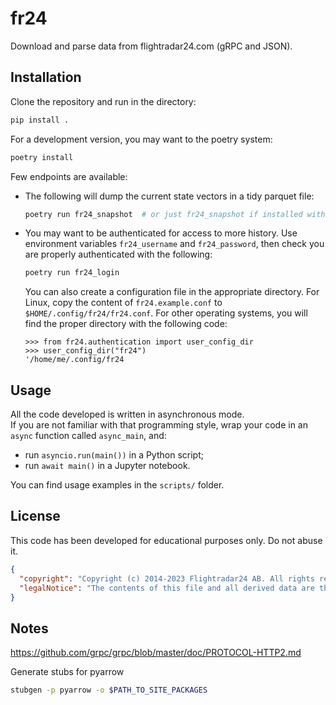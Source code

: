 # fr24

Download and parse data from flightradar24.com (gRPC and JSON).

## Installation

Clone the repository and run in the directory:

```sh
pip install .
```

For a development version, you may want to the poetry system:

```sh
poetry install
```

Few endpoints are available:

- The following will dump the current state vectors in a tidy parquet file:

  ```sh
  poetry run fr24_snapshot  # or just fr24_snapshot if installed with pip
  ```

- You may want to be authenticated for access to more history. Use environment variables `fr24_username` and `fr24_password`, then check you are properly authenticated with the following:

  ```sh
  poetry run fr24_login
  ```

  You can also create a configuration file in the appropriate directory. For Linux, copy the content of `fr24.example.conf` to `$HOME/.config/fr24/fr24.conf`. For other operating systems, you will find the proper directory with the following code:

  ```pycon
  >>> from fr24.authentication import user_config_dir
  >>> user_config_dir("fr24")
  '/home/me/.config/fr24
  ```

## Usage

All the code developed is written in asynchronous mode.  
If you are not familiar with that programming style, wrap your code in an `async` function called `async_main`, and:

- run `asyncio.run(main())` in a Python script;
- run `await main()` in a Jupyter notebook.

You can find usage examples in the `scripts/` folder.

## License

This code has been developed for educational purposes only. Do not abuse it.

```json
{
  "copyright": "Copyright (c) 2014-2023 Flightradar24 AB. All rights reserved.",
  "legalNotice": "The contents of this file and all derived data are the property of Flightradar24 AB for use exclusively by its products and applications. Using, modifying or redistributing the data without the prior written permission of Flightradar24 AB is not allowed and may result in prosecutions."
}
```

## Notes

https://github.com/grpc/grpc/blob/master/doc/PROTOCOL-HTTP2.md

Generate stubs for pyarrow
```bash
stubgen -p pyarrow -o $PATH_TO_SITE_PACKAGES
```